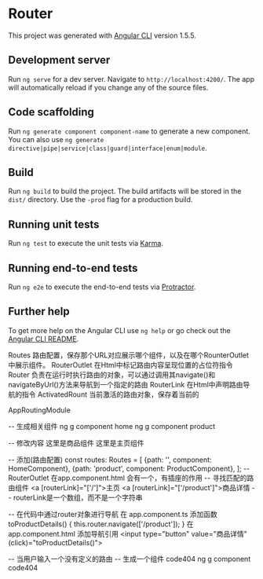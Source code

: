 # Router

This project was generated with [Angular CLI](https://github.com/angular/angular-cli) version 1.5.5.

## Development server

Run `ng serve` for a dev server. Navigate to `http://localhost:4200/`. The app will automatically reload if you change any of the source files.

## Code scaffolding

Run `ng generate component component-name` to generate a new component. You can also use `ng generate directive|pipe|service|class|guard|interface|enum|module`.

## Build

Run `ng build` to build the project. The build artifacts will be stored in the `dist/` directory. Use the `-prod` flag for a production build.

## Running unit tests

Run `ng test` to execute the unit tests via [Karma](https://karma-runner.github.io).

## Running end-to-end tests

Run `ng e2e` to execute the end-to-end tests via [Protractor](http://www.protractortest.org/).

## Further help

To get more help on the Angular CLI use `ng help` or go check out the [Angular CLI README](https://github.com/angular/angular-cli/blob/master/README.md).



Routes 路由配置，保存那个URL对应展示哪个组件，以及在哪个RounterOutlet中展示组件。
RouterOutlet 在Html中标记路由内容呈现位置的占位符指令
Router 负责在运行时执行路由的对象，可以通过调用其navigate()和navigateByUrl()方法来导航到一个指定的路由
RouterLink 在Html中声明路由导航的指令
ActivatedRount  当前激活的路由对象，保存着当前的




AppRoutingModule


-- 生成相关组件
ng g component home
ng g component product

-- 修改内容
这里是商品组件
这里是主页组件

-- 添加(路由配置)
const routes: Routes = [
  {path: '', component: HomeComponent},
  {path: 'product', component: ProductComponent},
];
-- RouterOutlet
在app.component.html 会有一个<router-outlet></router-outlet>，有插座的作用
-- 寻找匹配的路由组件
<a [routerLink]="['/']">主页</a>
<a [routerLink]="['/product']">商品详情</a>
-- routerLink是一个数组，而不是一个字符串


-- 在代码中通过router对象进行导航
在 app.component.ts 添加函数
  toProductDetails() {
    this.router.navigate(['/product']);
  }
在 app.component.html  添加导航引用
<input type="button" value="商品详情" (click)="toProductDetails()">

-- 当用户输入一个没有定义的路由
-- 生成一个组件 code404
ng g component code404


